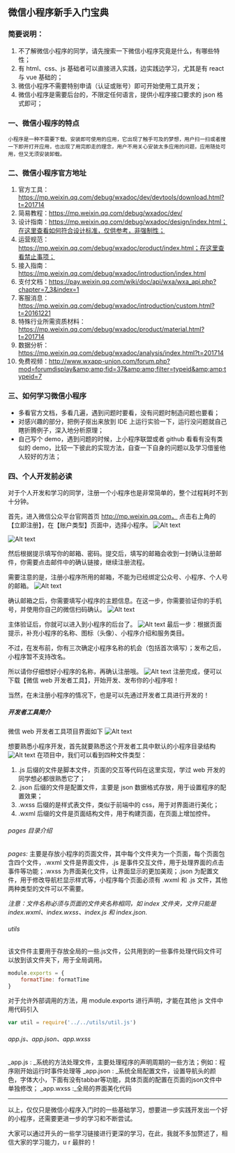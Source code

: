 微信小程序新手入门宝典
-------
### 简要说明：
1. 不了解微信小程序的同学，请先搜索一下微信小程序究竟是什么，有哪些特性；
2. 有 html、css、js 基础者可以直接进入实践，边实践边学习，尤其是有 react 与 vue 基础的；
3. 微信小程序不需要特别申请（认证或账号）即可开始使用工具开发；
4. 微信小程序是需要后台的，不限定任何语言，提供小程序接口要求的 json 格式即可；

### 一、微信小程序的特点
	小程序是一种不需要下载、安装即可使用的应用，它出现了触手可及的梦想，用户扫一扫或者搜一下即开打开应用，也出现了用完即走的理念，用户不用关心安装太多应用的问题，应用随处可用，但又无须安装卸载。

### 二、微信小程序官方地址
1. 官方工具：https://mp.weixin.qq.com/debug/wxadoc/dev/devtools/download.html?t=201714
2. 简易教程：https://mp.weixin.qq.com/debug/wxadoc/dev/
3. 设计指南：https://mp.weixin.qq.com/debug/wxadoc/design/index.html；在这里查看如何符合设计标准，仅供参考，非强制性；
4. 运营规范：https://mp.weixin.qq.com/debug/wxadoc/product/index.html；在这里查看禁止事项；
5. 接入指南：https://mp.weixin.qq.com/debug/wxadoc/introduction/index.html
6. 支付文档：https://pay.weixin.qq.com/wiki/doc/api/wxa/wxa_api.php?chapter=7_3&index=1
7. 客服消息：https://mp.weixin.qq.com/debug/wxadoc/introduction/custom.html?t=20161221 
8. 特殊行业所需资质材料：https://mp.weixin.qq.com/debug/wxadoc/product/material.html?t=201714
9. 数据分析：https://mp.weixin.qq.com/debug/wxadoc/analysis/index.html?t=201714
10. 免费视频：http://www.wxapp-union.com/forum.php?mod=forumdisplay&amp;amp;fid=37&amp;amp;filter=typeid&amp;amp;typeid=7

### 三、如何学习微信小程序
- 多看官方文档，多看几遍，遇到问题时要看，没有问题时制造问题也要看；
- 对感兴趣的部分，把例子抠出来放到 IDE 上运行实验一下，运行没问题就自己瞎折腾例子，深入地分析原理；
- 自己写个 demo，遇到问题的时候，上小程序联盟或者 github 看看有没有类似的 demo，比较一下彼此的实现方法，自查一下自身的问题以及学习借鉴他人较好的方法；

### 四、个人开发前必读
对于个人开发和学习的同学，注册一个小程序也是非常简单的，整个过程耗时不到十分钟。

首先，进入微信公众平台官网首页 http://mp.weixin.qq.com， 点击右上角的【立即注册】，在【账户类型】页面中，选择小程序。
![Alt text](blob:https://maxiang.io/b0c77491-62f6-4d7f-86e7-a396854b5c67)

![Alt text](blob:https://maxiang.io/6f6ccd3e-f997-4f6f-a7dd-dd3d35ce9264)

然后根据提示填写你的邮箱、密码。提交后，填写的邮箱会收到一封确认注册邮件，你需要点击邮件中的确认链接，继续注册流程。

需要注意的是，注册小程序所用的邮箱，不能为已经绑定公众号、小程序、个人号的邮箱。
![Alt text](./1523795532795.png)

确认邮箱之后，你需要填写小程序的主题信息。在这一步，你需要验证你的手机号，并使用你自己的微信扫码确认。
![Alt text](./1523795699036.png)

主体验证后，你就可以进入到小程序的后台了。
![Alt text](./1523795728498.png)
最后一步：根据页面提示，补充小程序的名称、图标（头像）、小程序介绍和服务类目。

不过，在发布前，你有三次确定小程序名称的机会（包括首次填写）；发布之后，小程序暂不支持改名。

所以请你仔细想好小程序的名称，再确认注册哦。
![Alt text](./1523795814933.png)
注册完成，便可以下载【微信 web 开发者工具】，开始开发、发布你的小程序啦！

当然，在未注册小程序的情况下，也是可以先通过开发者工具进行开发的！

##### 开发者工具简介
微信 web 开发者工具项目界面如下
![Alt text](./1523796114647.png)

想要熟悉小程序开发，首先就要熟悉这个开发者工具中默认的小程序目录结构
![Alt text](./1523796956285.png)
在项目中，我们可以看到四种文件类型：
1. .js 后缀的文件是脚本文件，页面的交互等代码在这里实现，学过 web 开发的同学想必都很熟悉它了；
2. .json 后缀的文件是配置文件，主要是 json 数据格式存放，用于设置程序的配置效果；
3. .wxss 后缀的是样式表文件，类似于前端中的 css，用于对界面进行美化；
4. .wxml 后缀的文件是页面结构文件，用于构建页面，在页面上增加控件。

###### pages 目录介绍
_pages:_ 主要是存放小程序的页面文件，其中每个文件夹为一个页面，每个页面包含四个文件，.wxml 文件是界面文件，.js 是事件交互文件，用于处理界面的点击事件等功能；.wxss 为界面美化文件，让界面显示的更加美观；.json 为配置文件，用于修改导航栏显示样式等，小程序每个页面必须有 .wxml 和 .js 文件，其他两种类型的文件可以不需要。

*注意：文件名称必须与页面的文件夹名称相同，如 index 文件夹，文件只能是 index.wxml、index.wxss、index.js 和 index.json.*

###### utils
该文件件主要用于存放全局的一些.js文件，公共用到的一些事件处理代码文件可以放到该文件夹下，用于全局调用。
```javascript
module.exports = {
	formatTime: formatTime
}
```
对于允许外部调用的方法，用 module.exports 进行声明，才能在其他 js 文件中用代码引入
```javascript
var util = require('../../utils/util.js')
```
###### app.js、app.json、app.wxss
_app.js : _系统的方法处理文件，主要处理程序的声明周期的一些方法；例如：程序刚开始运行时事件处理等
_app.json : _系统全局配置文件，设置导航头的颜色，字体大小，下面有没有tabbar等功能，具体页面的配置在页面的json文件中单独修改；
_app.wxss :_全局的界面美化代码

-----
以上，仅仅只是微信小程序入门时的一些基础学习，想要进一步实践开发出一个好的小程序，还需要更进一步的学习和不断尝试。

大家可以通过开头的一些学习链接进行更深的学习，在此，我就不多加赘述了，相信大家的学习能力，u r 最胖的！
